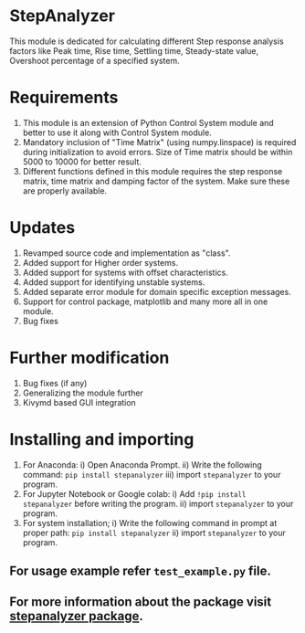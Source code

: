 # StepAnalyzer
This module is dedicated for calculating different Step response analysis factors like  Peak time, Rise time, Settling time, Steady-state value, Overshoot percentage of a specified system.

# Requirements
1. This module is an extension of Python Control System module and better to use it along with Control System module.
2. Mandatory inclusion of "Time Matrix" (using numpy.linspace) is required during initialization to avoid errors. Size of Time matrix should be within 5000 to 10000 for better result.
3. Different functions defined in this module requires the step response matrix, time matrix and damping factor of the system. Make sure these are properly available.

# Updates
1. Revamped source code and implementation as "class".
2. Added support for Higher order systems.
3. Added support for systems with offset characteristics.
4. Added support for identifying unstable systems.
5. Added separate error module for domain specific exception messages. 
6. Support for control package, matplotlib and many more all in one module. 
7. Bug fixes
 
# Further modification
1. Bug fixes (if any)
2. Generalizing the module further
3. Kivymd based GUI integration

# Installing and importing
1. For Anaconda:
    i) Open Anaconda Prompt.
    ii) Write the following command:
        `pip install stepanalyzer`
    iii) import `stepanalyzer` to your program.
2. For Jupyter Notebook or Google colab:
    i) Add `!pip install stepanalyzer` before writing the program.
    ii) import `stepanalyzer` to your program.
3. For system installation;
    i) Write the following command in prompt at proper path:
        `pip install stepanalyzer`
    ii) import `stepanalyzer` to your program.

## For usage example refer `test_example.py` file.
## For more information about the package visit [stepanalyzer package](https://pypi.org/project/stepanalyzer/).

